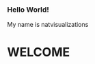 ### Hello World!

My name is natvisualizations
<h1>WELCOME<h1>
<style>
      div {
        padding: 25px;
        font-size: 72px;
        text-align: center;
        border: thin solid black;
        color: white;
      }

      .red {
        background-color: red;
      }

      .orange {
        background-color: orange;
      }

      .yellow {
        background-color: yellow;
      }

      .green {
        background-color: #00ff00;
      }

      .blue {
        background-color: blue;
      }

      .violet {
        background-color: purple;
      }
    </style>
    